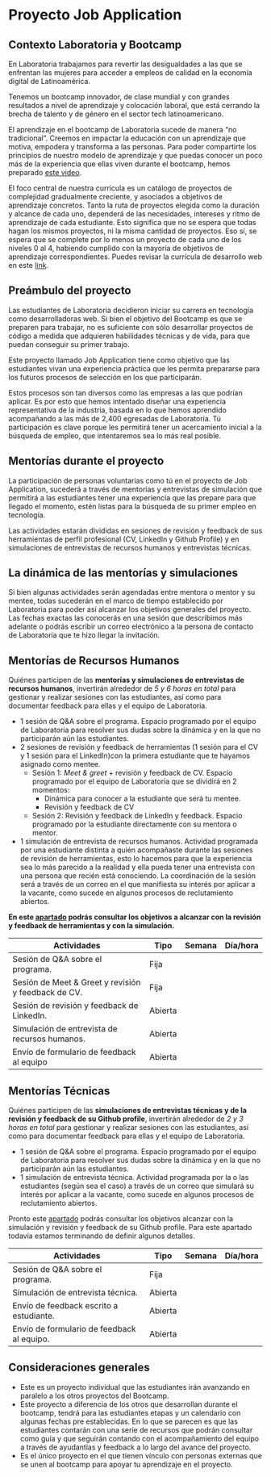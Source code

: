 # Proyecto Job Application

## Contexto Laboratoria y Bootcamp 
 
En Laboratoria trabajamos para revertir las desigualdades a las que se
enfrentan las mujeres para acceder a empleos de calidad en la economía digital
de Latinoamérica.

Tenemos un bootcamp innovador, de clase mundial y con grandes resultados a nivel
de aprendizaje y colocación laboral, que está cerrando la brecha de talento y de
género en el sector tech latinoamericano.
 
El aprendizaje en el bootcamp de Laboratoria sucede de manera “no tradicional”.
Creemos en impactar la educación con un aprendizaje que motiva, empodera y
transforma a las personas. Para poder compartirte los principios de nuestro
modelo de aprendizaje y que puedas conocer un poco más de la experiencia que
ellas viven durante el bootcamp, hemos preparado
[este video](https://www.loom.com/share/430829fb4e3949daa77824e6a75cbf4c).

El foco central de nuestra currícula es un catálogo de proyectos de complejidad
gradualmente creciente, y asociados a objetivos de aprendizaje concretos. Tanto
la ruta de proyectos elegida como la duración y alcance de cada uno, dependerá
de las necesidades, intereses y ritmo de aprendizaje de cada estudiante. Esto
significa que no se espera que todas hagan los mismos proyectos, ni la misma
cantidad de proyectos. Eso sí, se espera que se complete por lo menos un
proyecto de cada uno de los niveles 0 al 4, habiendo cumplido con la mayoría de
objetivos de aprendizaje correspondientes. Puedes revisar la currícula de
desarrollo web en este [link](https://curriculum.laboratoria.la/es/js). 

## Preámbulo del proyecto

Las estudiantes de Laboratoria decidieron iniciar su carrera en tecnología
como desarrolladoras web. Si bien el objetivo del Bootcamp es que se preparen
para trabajar, no es suficiente con sólo desarrollar proyectos de código a
medida que adquieren habilidades técnicas y de vida, para que puedan conseguir
su primer trabajo.
 
Este proyecto llamado Job Application tiene como objetivo que las estudiantes
vivan una experiencia práctica que les permita prepararse para los futuros
procesos de selección en los que participarán.

Estos procesos son tan diversos como las empresas a las que podrían aplicar. Es
por esto que hemos intentado diseñar una experiencia representativa de la
industria, basada en lo que hemos aprendido acompañando a las más de 2,400
egresadas de Laboratoria. Tú participación es clave porque les permitirá tener
un acercamiento inicial a la búsqueda de empleo, que intentaremos sea lo más
real posible.
## Mentorías durante el proyecto

La participación de personas voluntarias como tú en el proyecto de Job
Application, sucederá a través de mentorías y entrevistas de simulación que
permitirá a las estudiantes tener una experiencia que las prepare para que
llegado el momento, estén listas para la búsqueda de su primer empleo en
tecnología.
 
Las actividades estarán divididas en sesiones de revisión y feedback de sus
herramientas de perfil profesional (CV, LinkedIn y Github Profile) y en
simulaciones de entrevistas de recursos humanos y entrevistas técnicas.
## La dinámica de las mentorías y simulaciones

Si bien algunas actividades serán agendadas entre mentora o mentor y su mentee,
todas sucederán en el marco de tiempo establecido por Laboratoria para poder así
alcanzar los objetivos generales del proyecto. Las fechas exactas las conocerás
en una sesión que describimos más adelante o podrás escribir un correo
electrónico a la persona de contacto de Laboratoria que te hizo llegar la
invitación.

## Mentorías de Recursos Humanos

Quiénes participen de las **mentorías y simulaciones de entrevistas de recursos
humanos**, invertirán alrededor de _5 y 6 horas en total_ para gestionar y
realizar sesiones con las estudiantes, así como para documentar feedback para
ellas y el equipo de Laboratoria.

* 1 sesión de Q&A sobre el programa. Espacio programado por el equipo de
 Laboratoria para resolver sus dudas sobre la dinámica y en la que no
 participarán aún las estudiantes.
* 2 sesiones de revisión y feedback de herramientas (1 sesión para el CV y 1 sesión para el LinkedIn)con la primera estudiante
 que te hayamos asignado como mentee. 
  - Sesión 1: _Meet & greet_ + revisión y feedback de CV. Espacio programado por
  el equipo de Laboratoria que se dividirá en 2 momentos:
    * Dinámica para conocer a la estudiante que será tu mentee.
    * Revisión y feedback de CV 
  - Sesión 2: Revisión y feedback de LinkedIn y feedback. Espacio programado
  por la estudiante directamente con su mentora o mentor.
* 1 simulación de entrevista de recursos humanos. Actividad programada por una
 estudiante distinta a quién acompañaste durante las sesiones de revisión de
 herramientas, esto lo hacemos para que la experiencia sea lo más parecido a la
 realidad y ella pueda tener una entrevista con una persona que recién está
 conociendo. La coordinación de la sesión será a través de un correo en el que
 manifiesta su interés por aplicar a la vacante, como sucede en algunos
 procesos de reclutamiento abiertos.

**En este [apartado](../01-hr-mentoring/interviewer-guide/README.md)
podrás consultar los objetivos a alcanzar con la
revisión y feedback de herramientas y con la simulación.**

|                    Actividades                      |   Tipo   | Semana   | Día/hora |
|-----------------------------------------------------|----------|----------|---------:|
| Sesión de Q&A sobre el programa.                    |   Fija   |          |          |
| Sesión de Meet & Greet y revisión y feedback de CV. |   Fija   |          |          |
| Sesión de revisión y feedback de LinkedIn.          | Abierta  |          |          |
| Simulación de entrevista de recursos humanos.       | Abierta  |          |          |
| Envío de formulario de feedback al equipo           | Abierta  |          |          |

## Mentorías Técnicas 

Quiénes participen de las **simulaciones de entrevistas técnicas y de la
revisión y feedback de su Github profile**, invertirán alrededor de _2 y 3 horas
en total_ para gestionar y realizar sesiones con las estudiantes, así como para
documentar feedback para ellas y el equipo de Laboratoria. 

* 1 sesión de Q&A sobre el programa. Espacio programado por el equipo de
 Laboratoria para resolver sus dudas sobre la dinámica y en la que no
 participarán aún las estudiantes.
* 1 simulación de entrevista técnica. Actividad programada por la o las
 estudiantes (según sea el caso) a través de un correo que simulará su interés
 por aplicar a la vacante, como sucede en algunos procesos de reclutamiento
 abiertos.

Pronto este [apartado](../02-tech-mentoring/interviewer-guide/README.md)
podrás consultar los objetivos alcanzar con la
simulación y revisión y feedback de su Github profile. Para este apartado
todavía estamos terminando de definir algunos detalles.

|                 Actividades                  |   Tipo   | Semana   | Día/hora |
|----------------------------------------------|----------|----------|---------:|
| Sesión de Q&A sobre el programa.             |   Fija   |          |          |
| Simulación de entrevista técnica.            | Abierta  |          |          |
| Envío de feedback escrito a estudiante.      | Abierta  |          |          |
| Envío de formulario de feedback al equipo.   | Abierta  |          |          |

## Consideraciones generales

* Este es un proyecto individual que las estudiantes irán avanzando en paralelo
 a los otros proyectos del Bootcamp. 
* Este proyecto a diferencia de los otros que desarrollan durante el bootcamp,
 tendrá para las estudiantes etapas y un calendario con algunas fechas pre
 establecidas. En lo que se parecen es que las estudiantes contarán con una
 serie de recursos que podrán consultar como guía y que seguirán contando con
 el acompañamiento del equipo a través de ayudantías y feedback a lo largo del
 avance del proyecto. 
* Es el único proyecto en el que tienen vínculo con personas externas que se
 unen al bootcamp para apoyar tu aprendizaje en el proyecto. 
